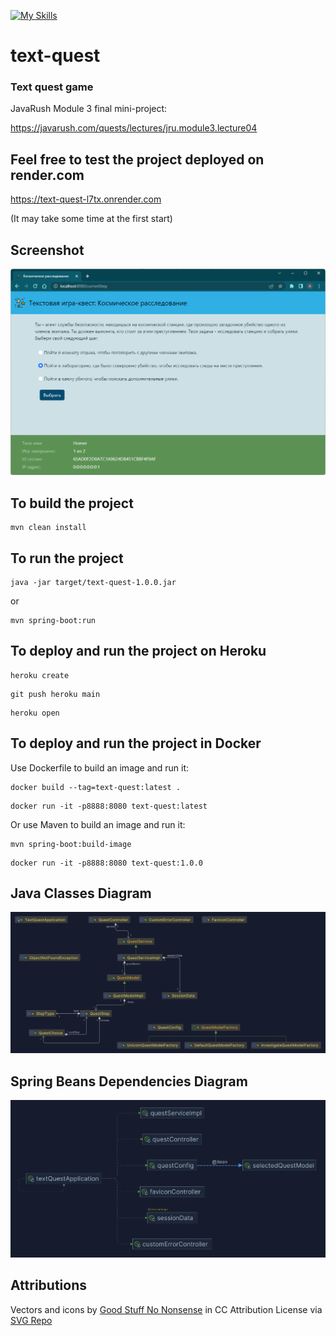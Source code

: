 [![My Skills](https://skillicons.dev/icons?i=java,spring,maven,html,bootstrap,docker&theme=light)](https://skillicons.dev)
# text-quest
### Text quest game

JavaRush Module 3 final mini-project:

https://javarush.com/quests/lectures/jru.module3.lecture04

## Feel free to test the project deployed on render.com

https://text-quest-l7tx.onrender.com

(It may take some time at the first start)

## Screenshot

![screenshot](./src/main/resources/static/images/screenshot1.png?raw=true)

## To build the project
```
mvn clean install
```

## To run the project
```
java -jar target/text-quest-1.0.0.jar
```

or

```
mvn spring-boot:run
```

## To deploy and run the project on Heroku

```
heroku create
```

```
git push heroku main
```

```
heroku open
```

## To deploy and run the project in Docker

Use Dockerfile to build an image and run it:

```
docker build --tag=text-quest:latest .
```

```
docker run -it -p8888:8080 text-quest:latest
```

Оr use Maven to build an image and run it:

```
mvn spring-boot:build-image
```

```
docker run -it -p8888:8080 text-quest:1.0.0
```

## Java Classes Diagram

![screenshot](./src/main/resources/static/images/classes.png?raw=true)

## Spring Beans Dependencies Diagram

![screenshot](./src/main/resources/static/images/beans.png?raw=true)


## Attributions

Vectors and icons by <a href="https://goodstuffnononsense.com/hand-drawn-icons/space-icons/?ref=svgrepo.com" target="_blank">Good Stuff No Nonsense</a> in CC Attribution License via <a href="https://www.svgrepo.com/" target="_blank">SVG Repo</a>
